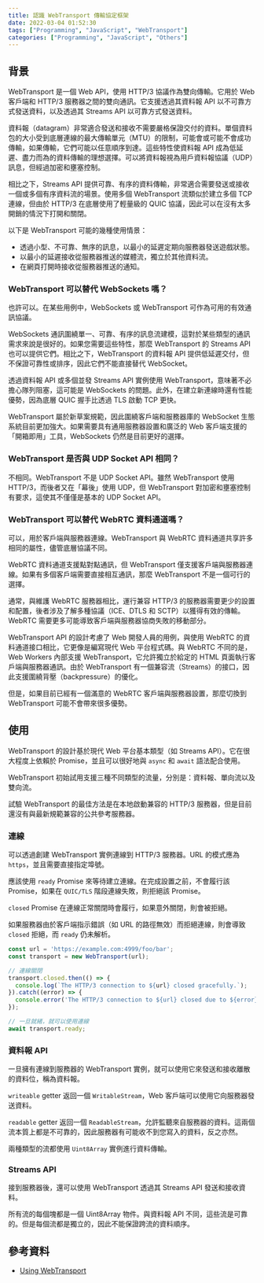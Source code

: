 ```yaml
---
title: 認識 WebTransport 傳輸協定框架
date: 2022-03-04 01:52:30
tags: ["Programming", "JavaScript", "WebTransport"]
categories: ["Programming", "JavaScript", "Others"]
---
```


## 背景

WebTransport 是一個 Web API，使用 HTTP/3 協議作為雙向傳輸。它用於 Web 客戶端和 HTTP/3 服務器之間的雙向通訊。它支援透過其資料報 API 以不可靠方式發送資料，以及透過其 Streams API 以可靠方式發送資料。

資料報（datagram）非常適合發送和接收不需要嚴格保證交付的資料。單個資料包的大小受到底層連線的最大傳輸單元（MTU）的限制，可能會或可能不會成功傳輸，如果傳輸，它們可能以任意順序到達。這些特性使資料報 API 成為低延遲、盡力而為的資料傳輸的理想選擇。可以將資料報視為用戶資料報協議（UDP）訊息，但經過加密和壅塞控制。

相比之下，Streams API 提供可靠、有序的資料傳輸，非常適合需要發送或接收一個或多個有序資料流的場景。使用多個 WebTransport 流類似於建立多個 TCP 連線，但由於 HTTP/3 在底層使用了輕量級的 QUIC 協議，因此可以在沒有太多開銷的情況下打開和關閉。

以下是 WebTransport 可能的幾種使用情景：

- 透過小型、不可靠、無序的訊息，以最小的延遲定期向服務器發送遊戲狀態。
- 以最小的延遲接收從服務器推送的媒體流，獨立於其他資料流。
- 在網頁打開時接收從服務器推送的通知。

### WebTransport 可以替代 WebSockets 嗎？

也許可以。在某些用例中，WebSockets 或 WebTransport 可作為可用的有效通訊協議。

WebSockets 通訊圍繞單一、可靠、有序的訊息流建模，這對於某些類型的通訊需求來說是很好的。如果您需要這些特性，那麼 WebTransport 的 Streams API 也可以提供它們。相比之下，WebTransport 的資料報 API 提供低延遲交付，但不保證可靠性或排序，因此它們不能直接替代 WebSocket。

透過資料報 API 或多個並發 Streams API 實例使用 WebTransport，意味著不必擔心隊列阻塞，這可能是 WebSockets 的問題。此外，在建立新連線時還有性能優勢，因為底層 QUIC 握手比透過 TLS 啟動 TCP 更快。

WebTransport 屬於新草案規範，因此圍繞客戶端和服務器庫的 WebSocket 生態系統目前更加強大。如果需要具有通用服務器設置和廣泛的 Web 客戶端支援的「開箱即用」工具，WebSockets 仍然是目前更好的選擇。

### WebTransport 是否與 UDP Socket API 相同？

不相同。WebTransport 不是 UDP Socket API。雖然 WebTransport 使用 HTTP/3，而後者又在「幕後」使用 UDP，但 WebTransport 對加密和壅塞控制有要求，這使其不僅僅是基本的 UDP Socket API。

### WebTransport 可以替代 WebRTC 資料通道嗎？

可以，用於客戶端與服務器連線。WebTransport 與 WebRTC 資料通道共享許多相同的屬性，儘管底層協議不同。

WebRTC 資料通道支援點對點通訊，但 WebTransport 僅支援客戶端與服務器連線。如果有多個客戶端需要直接相互通訊，那麼 WebTransport 不是一個可行的選擇。

通常，與維護 WebRTC 服務器相比，運行兼容 HTTP/3 的服務器需要更少的設置和配置，後者涉及了解多種協議（ICE、DTLS 和 SCTP）以獲得有效的傳輸。WebRTC 需要更多可能導致客戶端與服務器協商失敗的移動部分。

WebTransport API 的設計考慮了 Web 開發人員的用例，與使用 WebRTC 的資料通道接口相比，它更像是編寫現代 Web 平台程式碼。與 WebRTC 不同的是，Web Workers 內部支援 WebTransport，它允許獨立於給定的 HTML 頁面執行客戶端與服務器通訊。由於 WebTransport 有一個兼容流（Streams）的接口，因此支援圍繞背壓（backpressure）的優化。

但是，如果目前已經有一個滿意的 WebRTC 客戶端與服務器設置，那麼切換到 WebTransport 可能不會帶來很多優勢。

## 使用

WebTransport 的設計基於現代 Web 平台基本類型（如 Streams API）。它在很大程度上依賴於 Promise，並且可以很好地與 `async` 和 `await` 語法配合使用。

WebTransport 初始試用支援三種不同類型的流量，分別是：資料報、單向流以及雙向流。

試驗 WebTransport 的最佳方法是在本地啟動兼容的 HTTP/3 服務器，但是目前還沒有與最新規範兼容的公共參考服務器。

### 連線

可以透過創建 WebTransport 實例連線到 HTTP/3 服務器。URL 的模式應為 `https`，並且需要直接指定埠號。

應該使用 `ready` Promise 來等待建立連線。在完成設置之前，不會履行該 Promise，如果在 `QUIC/TLS` 階段連線失敗，則拒絕該 Promise。

`closed` Promise 在連線正常關閉時會履行，如果意外關閉，則會被拒絕。

如果服務器由於客戶端指示錯誤（如 URL 的路徑無效）而拒絕連線，則會導致 `closed` 拒絕，而 `ready` 仍未解析。

```js
const url = 'https://example.com:4999/foo/bar';
const transport = new WebTransport(url);

// 連線關閉
transport.closed.then(() => {
  console.log(`The HTTP/3 connection to ${url} closed gracefully.`);
}).catch((error) => {
  console.error('The HTTP/3 connection to ${url} closed due to ${error}.');
});

// 一旦就緒，就可以使用連線
await transport.ready;
```

### 資料報 API

一旦擁有連線到服務器的 WebTransport 實例，就可以使用它來發送和接收離散的資料位，稱為資料報。

`writeable` getter 返回一個 `WritableStream`，Web 客戶端可以使用它向服務器發送資料。

`readable` getter 返回一個 `ReadableStream`，允許監聽來自服務器的資料。這兩個流本質上都是不可靠的，因此服務器有可能收不到您寫入的資料，反之亦然。

兩種類型的流都使用 `Uint8Array` 實例進行資料傳輸。

### Streams API

接到服務器後，還可以使用 WebTransport 透過其 Streams API 發送和接收資料。

所有流的每個塊都是一個 Uint8Array 物件。與資料報 API 不同，這些流是可靠的。但是每個流都是獨立的，因此不能保證跨流的資料順序。

## 參考資料

- [Using WebTransport](https://web.dev/i18n/en/webtransport/)
